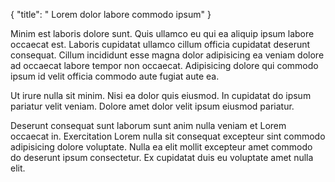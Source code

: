 {
  "title": " Lorem dolor labore commodo ipsum"
}

Minim est laboris dolore sunt. Quis ullamco eu qui ea aliquip ipsum labore occaecat est. Laboris cupidatat ullamco cillum officia cupidatat deserunt consequat. Cillum incididunt esse magna dolor adipisicing ea veniam dolore ad occaecat labore tempor non occaecat. Adipisicing dolore qui commodo ipsum id velit officia commodo aute fugiat aute ea.

Ut irure nulla sit minim. Nisi ea dolor quis eiusmod. In cupidatat do ipsum pariatur velit veniam. Dolore amet dolor velit ipsum eiusmod pariatur.

Deserunt consequat sunt laborum sunt anim nulla veniam et Lorem occaecat in. Exercitation Lorem nulla sit consequat excepteur sint commodo adipisicing dolore voluptate. Nulla ea elit mollit excepteur amet commodo do deserunt ipsum consectetur. Ex cupidatat duis eu voluptate amet nulla elit.